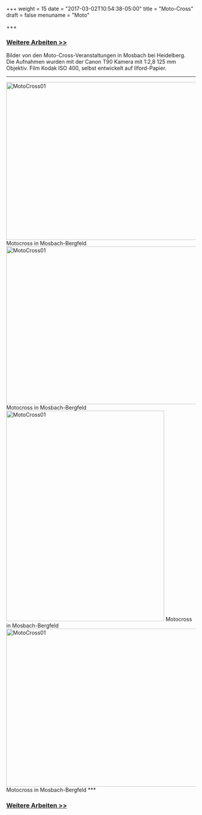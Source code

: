 +++
weight = 15
date = "2017-03-02T10:54:38-05:00"
title = "Moto-Cross"
draft = false
menuname = "Moto"

+++

### [Weitere Arbeiten >>](#moto1)

Bilder von den Moto-Cross-Veranstaltungen in Mosbach bei Heidelberg.  
Die Aufnahmen wurden mit der Canon T90 Kamera mit 1:2,8 125 mm Objektiv. Film Kodak ISO 400, selbst entwickelt auf Ilford-Papier. 

---  

<img src="/images/MotoCross/MotoCross01.jpg" width="560" height="420" alt="MotoCross01">  
Motocross in Mosbach-Bergfeld  

<img src="/images/MotoCross/MotoCross02.jpg" width="560" height="420" alt="MotoCross01">  
Motocross in Mosbach-Bergfeld  

<img src="/images/MotoCross/MotoCross03.jpg" width="420" height="560" alt="MotoCross01">  
Motocross in Mosbach-Bergfeld  

<img src="/images/MotoCross/MotoCross04.jpg" width="560" height="420" alt="MotoCross01">  
Motocross in Mosbach-Bergfeld  
***


### [Weitere Arbeiten >>](/subpage/work)
